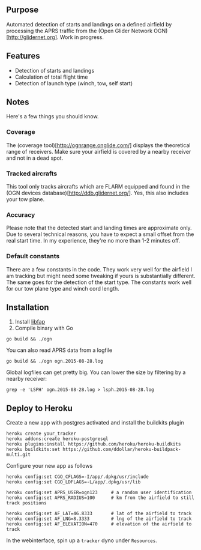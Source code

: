 ## Purpose

Automated detection of starts and landings on a defined airfield by processing the APRS traffic from the (Open Glider Network OGN)[http://glidernet.org].
Work in progress.


## Features

- Detection of starts and landings
- Calculation of total flight time
- Detection of launch type (winch, tow, self start)


## Notes

Here's a few things you should know.

### Coverage

The (coverage tool)[http://ognrange.onglide.com/] displays the theoretical range of receivers.
Make sure your airfield is covered by a nearby receiver and not in a dead spot.

### Tracked aircrafts

This tool only tracks aircrafts which are FLARM equipped and found in the (OGN devices database)[http://ddb.glidernet.org/].
Yes, this also includes your tow plane.

### Accuracy

Please note that the detected start and landing times are approximate only. Due to several technical reasons,
you have to expect a small offset from the real start time. In my experience, they're no more than 1-2 minutes off.

### Default constants

There are a few constants in the code. They work very well for the airfield I am tracking
but might need some tweaking if yours is substantially different. The same goes for
the detection of the start type. The constants work well for our tow plane type and winch cord length.


## Installation

1. Install [libfap](http://www.pakettiradio.net/libfap/)
2. Compile binary with Go
```
go build && ./ogn
```

You can also read APRS data from a logfile
```
go build && ./ogn ogn.2015-08-28.log
```

Global logfiles can get pretty big. You can lower the size by filtering by a nearby receiver:
```
grep -e 'LSPH' ogn.2015-08-28.log > lsph.2015-08-28.log
```

## Deploy to Heroku

Create a new app with postgres activated and install the buildkits plugin

```
heroku create your_tracker
heroku addons:create heroku-postgresql
heroku plugins:install https://github.com/heroku/heroku-buildkits
heroku buildkits:set https://github.com/ddollar/heroku-buildpack-multi.git
```

Configure your new app as follows

```
heroku config:set CGO_CFLAGS=-I/app/.dpkg/usr/include
heroku config:set CGO_LDFLAGS=-L/app/.dpkg/usr/lib

heroku config:set APRS_USER=ogn123     # a random user identification
heroku config:set APRS_RADIUS=100      # km from the airfield to still track positions

heroku config:set AF_LAT=46.8333       # lat of the airfield to track
heroku config:set AF_LNG=8.3333        # lng of the airfield to track
heroku config:set AF_ELEVATION=470     # elevation of the airfield to track
```

In the webinterface, spin up a `tracker` dyno under `Resources`.
